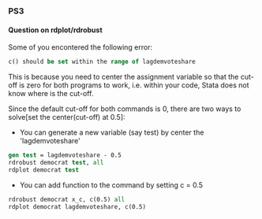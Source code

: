 ### PS3

#### Question on rdplot/rdrobust

Some of you encontered the following error:

```stata
c() should be set within the range of lagdemvoteshare
```
This is because you need to center the assignment variable so that the cut-off is zero for both programs to work, 
i.e. within your code, Stata does not know where is the cut-off.  

Since the default cut-off for both commands is 0, there are two ways to solve[set the center(cut-off) at 0.5]:

- You can generate a new variable (say test) by center the 'lagdemvoteshare'
```stata
gen test = lagdemvoteshare - 0.5
rdrobust democrat test, all
rdplot democrat test
```

- You can add function to the command by setting c = 0.5
```stata
rdrobust democrat x_c, c(0.5) all
rdplot democrat lagdemvoteshare, c(0.5)
```
